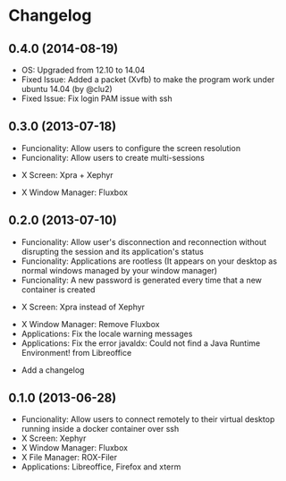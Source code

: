 # Changelog

## 0.4.0 (2014-08-19)
 + OS: Upgraded from 12.10 to 14.04
 + Fixed Issue: Added a packet (Xvfb) to make the program work under ubuntu 14.04 (by @clu2)
 + Fixed Issue: Fix login PAM issue with ssh

## 0.3.0 (2013-07-18)
 + Funcionality: Allow users to configure the screen resolution 
 + Funcionality: Allow users to create multi-sessions 
 * X Screen: Xpra + Xephyr 
 + X Window Manager: Fluxbox

## 0.2.0 (2013-07-10)
 + Funcionality: Allow user's disconnection and reconnection without disrupting the session and its application's status  
 + Funcionality: Applications are rootless (It appears on your desktop as normal windows managed by your window manager)
 + Funcionality: A new password is generated every time that a new container is created
 * X Screen: Xpra instead of Xephyr 
 - X Window Manager: Remove Fluxbox
 - Applications: Fix the locale warning messages
 - Applications: Fix the error javaldx: Could not find a Java Runtime Environment! from Libreoffice
 + Add a changelog

## 0.1.0 (2013-06-28)
 + Funcionality: Allow users to connect remotely to their virtual desktop running inside a docker container over ssh
 + X Screen: Xephyr
 + X Window Manager: Fluxbox
 + X File Manager: ROX-Filer
 + Applications: Libreoffice, Firefox and xterm
